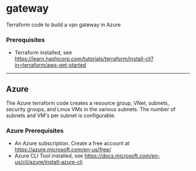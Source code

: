 # gateway #  
Terraform code to build a vpn gateway in Azure

### Prerequisites ###

* Terraform installed, see https://learn.hashicorp.com/tutorials/terraform/install-cli?in=terraform/aws-get-started  
- - -  
## Azure ##

The Azure terraform code creates a resource group, VNet, subnets, security groups, and Linux VMs in the various subnets. The number of subnets and VM's per subnet is configurable.

### Azure Prerequisites ###
* An Azure subscription. Create a free account at https://azure.microsoft.com/en-us/free/
* Azure CLI Tool installed, see https://docs.microsoft.com/en-us/cli/azure/install-azure-cli

